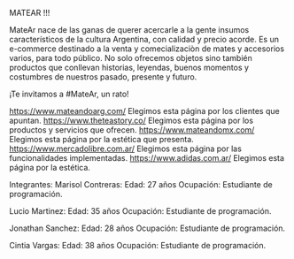 MATEAR !!!  

MateAr nace de las ganas de querer acercarle a la gente insumos característicos de la cultura Argentina, con calidad y precio acorde. 
Es un e-commerce destinado a la venta y comecializaciòn de mates y accesorios varios, para todo público. 
No solo ofrecemos objetos sino también productos que conllevan historias, leyendas, buenos momentos y costumbres de nuestros pasado, presente y futuro.

¡Te invitamos a #MateAr, un rato!


https://www.mateandoarg.com/ Elegimos esta página por los clientes que apuntan.
https://www.theteastory.co/ Elegimos esta página por los productos y servicios que ofrecen.
https://www.mateandomx.com/ Elegimos esta página por la estética que presenta.
https://www.mercadolibre.com.ar/ Elegimos esta página por las funcionalidades implementadas.
https://www.adidas.com.ar/ Elegimos esta página por la estética.

Integrantes:
Marisol Contreras:
Edad: 27 años
Ocupación: Estudiante de programación.

Lucio Martinez:
Edad: 35 años
Ocupación: Estudiante de programación.

Jonathan Sanchez:
Edad: 28 años
Ocupación: Estudiante de programación.

Cintia Vargas:
Edad: 38 años
Ocupación: Estudiante de programación.